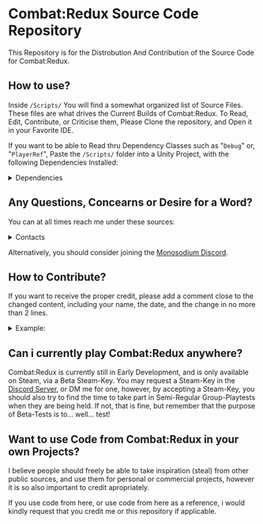 # Combat:Redux Source Code Repository
This Repository is for the Distrobution And Contribution of the Source Code for Combat:Redux.

## How to use?
Inside `/Scripts/` You will find a somewhat organized list of Source Files. These files are what drives the Current Builds of Combat:Redux.
To Read, Edit, Contribute, or Criticise them, Please Clone the repository, and Open it in your Favorite IDE.

If you want to be able to Read thru Dependency Classes such as "`Debug`" or, "`PlayerRef`", Paste the `/Scripts/` folder into a Unity Project, with the following Dependencies Installed: 
<details>
<summary>Dependencies</summary>
  
- "photon fusion 2": "latest"
- "textmeshpro": "latest"
- "com.unity.2d.sprite": "1.0.0"
- "com.unity.collab-proxy": "2.8.2"
- "com.unity.feature.development": "1.0.1"
- "com.unity.nuget.mono-cecil": "1.10.2"
- "com.unity.probuilder": "5.2.4"
- "com.unity.splines": "2.5.2"
- "com.unity.textmeshpro": "3.0.9"
- "com.unity.timeline": "1.7.6"
- "com.unity.ugui": "1.0.0"
- "com.unity.visualscripting": "1.9.2"
- "com.unity.xr.interaction.toolkit": "2.5.4"
- "com.unity.xr.oculus": "4.2.0"
- "com.unity.xr.openxr": "1.10.0"
- "com.unity.modules.ai": "1.0.0"
- "com.unity.modules.androidjni": "1.0.0"
- "com.unity.modules.animation": "1.0.0"
- "com.unity.modules.assetbundle": "1.0.0"
- "com.unity.modules.audio": "1.0.0"
- "com.unity.modules.cloth": "1.0.0"
- "com.unity.modules.director": "1.0.0"
- "com.unity.modules.imageconversion": "1.0.0"
- "com.unity.modules.imgui": "1.0.0"
- "com.unity.modules.jsonserialize": "1.0.0"
- "com.unity.modules.particlesystem": "1.0.0"
- "com.unity.modules.physics": "1.0.0"
- "com.unity.modules.physics2d": "1.0.0"
- "com.unity.modules.screencapture": "1.0.0"
- "com.unity.modules.terrain": "1.0.0"
- "com.unity.modules.terrainphysics": "1.0.0"
- "com.unity.modules.tilemap": "1.0.0"
- "com.unity.modules.ui": "1.0.0"
- "com.unity.modules.uielements": "1.0.0"
- "com.unity.modules.umbra": "1.0.0"
- "com.unity.modules.unityanalytics": "1.0.0"
- "com.unity.modules.unitywebrequest": "1.0.0"
- "com.unity.modules.unitywebrequestassetbundle": "1.0.0"
- "com.unity.modules.unitywebrequestaudio": "1.0.0"
- "com.unity.modules.unitywebrequesttexture": "1.0.0"
- "com.unity.modules.unitywebrequestwww": "1.0.0"
- "com.unity.modules.vehicles": "1.0.0"
- "com.unity.modules.video": "1.0.0"
- "com.unity.modules.vr": "1.0.0"
- "com.unity.modules.wind": "1.0.0"
- "com.unity.modules.xr": "1.0.0"
  
</details>

## Any Questions, Concearns or Desire for a Word?
You can at all times reach me under these sources:
<details>
<summary>Contacts</summary>
  
- Discord : `@furofloof`
- Telegram : `@furofloof`
- Reddit : `u/furofloof`
- [Bluesky](https://bsky.app/profile/furofloof.com)
- [Twitter](https://x.com/furofloof) 
- [YouTube](https://youtube.com/@furofloof) 
- [GitHub](https://github.com/FuroFloof) 
- [WebSite](https://furofloof.com) 
- Email : `admin@furofloof.com`
  
</details>

Alternatively, you should consider joining the [Monosodium Discord](https://discord.gg/QYczNyKkse).

## How to Contribute?
If you want to receive the proper credit, please add a comment close to the changed content,
including your name, the date, and the change in no more than 2 lines.

<details>

<summary>Example:</summary>

```javascript
[...]
singletonManager.ToggleComponents(isLocal);
if (isLocal) {

    SavePublicToken(cr_account.GetLocalTokenForSelf());
    foreach(var mr in BodyRenderers)
    {
        // FuroFloof @ 29.4.2025 - shadowCastingMode is applied in cr_singletonManager, so this is obsolete.
        //mr.shadowCastingMode = UnityEngine.Rendering.ShadowCastingMode.ShadowsOnly;
    }
} else {
     
}
[...]
```

</details>

## Can i currently play Combat:Redux anywhere?
Combat:Redux is currently still in Early Development, and is only available on Steam, via a Beta Steam-Key.
You may request a Steam-Key in the [Discord Server](https://discord.gg/QYczNyKkse), or DM me for one, however, by accepting a Steam-Key, you should also
try to find the time to take part in Semi-Regular Group-Playtests when they are being held. If not, that is fine, but remember that the purpose of
Beta-Tests is to... well... test!

## Want to use Code from Combat:Redux in your own Projects?
I believe people should freely be able to take inspiration (steal) from other public sources, and use them for personal or commercial projects, however
it is so also important to credit apropriately. 

If you use code from here, or use code from here as a reference, i would kindly request that you credit me or this repository if applicable.
